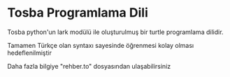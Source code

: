 # Tosba Programlama Dili

Tosba python'un lark modülü ile oluşturulmuş bir turtle programlama dilidir.


Tamamen Türkçe olan syntaxı sayesinde öğrenmesi kolay olması hedeflenilmiştir


Daha fazla bilgiye "rehber.to" dosyasından ulaşabilirsiniz
